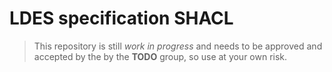 # LDES specification SHACL
> This repository is still _work in progress_ and needs to be approved and accepted by the by the **TODO** group, so use at your own risk.